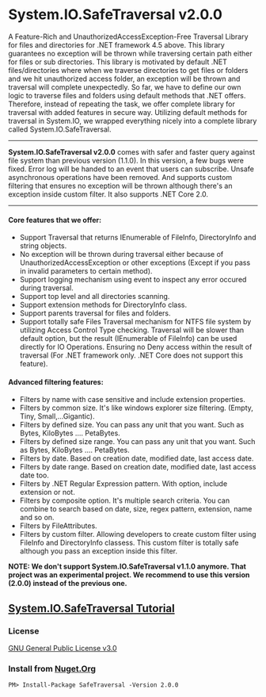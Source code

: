 # System.IO.SafeTraversal v2.0.0


A Feature-Rich and UnauthorizedAccessException-Free Traversal Library for files and directories for .NET framework 4.5 above. This library guarantees no exception will be thrown while traversing certain path either for files or sub directories. This library is motivated by default .NET files/directories where when we traverse directories to get files or folders and we hit unauthorized access folder, an exception will be thrown and traversal will complete unexpectedly. So far, we have to define our own logic to traverse files and folders using default methods that .NET offers. Therefore, instead of repeating the task, we offer complete library for traversal with added features in secure way. Utilizing default methods for traversal in System.IO, we wrapped everything nicely into a complete library called System.IO.SafeTraversal.

---

**System.IO.SafeTraversal v2.0.0** comes with safer and faster query against file system than previous version (1.1.0). In this version, a few bugs were fixed. Error log will be handed to an event that users can subscribe. Unsafe asynchronous operations have been removed. And supports custom filtering that ensures no exception will be thrown although there's an exception inside custom filter. It also supports .NET Core 2.0.

---

#### Core features that we offer:

* Support Traversal that returns IEnumerable of FileInfo, DirectoryInfo and string objects.
* No exception will be thrown during traversal either because of UnauthorizedAccessException or other exceptions (Except if you pass in invalid parameters to certain method).
* Support logging mechanism using event to inspect any error occured during traversal.
* Support top level and all directories scanning.
* Support extension methods for DirectoryInfo class.
* Support parents traversal for files and folders.
* Support totally safe Files Traversal mechanism for NTFS file system by utilizing Access Control Type checking. Traversal will be slower than default option, but the result (IEnumerable of FileInfo) can be used directly for IO Operations. Ensuring no Deny access within the result of traversal (For .NET framework only. .NET Core does not support this feature).


#### Advanced filtering features:

* Filters by name with case sensitive and include extension properties.
* Filters by common size. It's like windows explorer size filtering. (Empty, Tiny, Small,...Gigantic).
* Filters by defined size. You can pass any unit that you want. Such as Bytes, KiloBytes .... PetaBytes.
* Filters by defined size range. You can pass any unit that you want. Such as Bytes, KiloBytes .... PetaBytes.
* Filters by date. Based on creation date, modified date, last access date.
* Filters by date range. Based on creation date, modified date, last access date too.
* Filters by .NET Regular Expression pattern. With option, include extension or not.
* Filters by composite option. It's multiple search criteria. You can combine to search based on date, size, regex pattern, extension, name and so on.
* Filters by FileAttributes.
* Filters by custom filter. Allowing developers to create custom filter using FileInfo and DirectoryInfo classess. This custom filter is totally safe although you pass an exception inside this filter.

**NOTE: We don't support System.IO.SafeTraversal v1.1.0 anymore. That project was an experimental project. We recommend to use this version (2.0.0) instead of the previous one.**

## [System.IO.SafeTraversal Tutorial](https://github.com/mirzaevolution/System.IO.SafeTraversal/wiki)


### License
[GNU General Public License v3.0](https://github.com/mirzaevolution/System.IO.SafeTraversal/blob/master/LICENSE)


### Install from [Nuget.Org](https://www.nuget.org/packages/SafeTraversal/2.0.0)

```
PM> Install-Package SafeTraversal -Version 2.0.0
```
